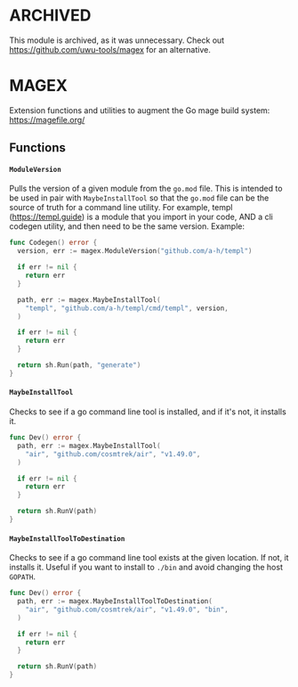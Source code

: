 # ARCHIVED

This module is archived, as it was unnecessary. Check out
https://github.com/uwu-tools/magex for an alternative.

# MAGEX

Extension functions and utilities to augment the Go mage build system:
https://magefile.org/

## Functions

#### `ModuleVersion`

Pulls the version of a given module from the `go.mod` file. This is intended to
be used in pair with `MaybeInstallTool` so that the `go.mod` file can be the
source of truth for a command line utility. For example, templ
(https://templ.guide) is a module that you import in your code, AND a cli
codegen utility, and then need to be the same version. Example:

```go
func Codegen() error {
  version, err := magex.ModuleVersion("github.com/a-h/templ")

  if err != nil {
    return err
  }

  path, err := magex.MaybeInstallTool(
    "templ", "github.com/a-h/templ/cmd/templ", version,
  )

  if err != nil {
    return err
  }

  return sh.Run(path, "generate")
}
```

#### `MaybeInstallTool`

Checks to see if a go command line tool is installed, and if it's not, it
installs it.

```go
func Dev() error {
  path, err := magex.MaybeInstallTool(
    "air", "github.com/cosmtrek/air", "v1.49.0",
  )

  if err != nil {
    return err
  }

  return sh.RunV(path)
}
```

#### `MaybeInstallToolToDestination`

Checks to see if a go command line tool exists at the given location. If not,
it installs it. Useful if you want to install to `./bin` and avoid changing the
host `GOPATH`.

```go
func Dev() error {
  path, err := magex.MaybeInstallToolToDestination(
    "air", "github.com/cosmtrek/air", "v1.49.0", "bin",
  )

  if err != nil {
    return err
  }

  return sh.RunV(path)
}
```

